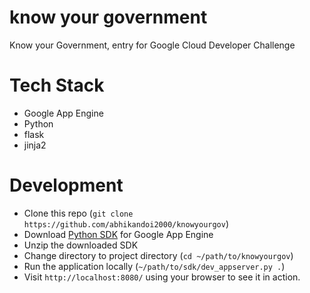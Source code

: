 # know your government

Know your Government, entry for Google Cloud Developer Challenge

# Tech Stack

* Google App Engine
* Python
* flask
* jinja2

# Development

* Clone this repo (`git clone https://github.com/abhikandoi2000/knowyourgov`)
* Download [Python SDK](https://developers.google.com/appengine/downloads#Google_App_Engine_SDK_for_Python "Python SDK for Google App Engine") for Google App Engine
* Unzip the downloaded SDK
* Change directory to project directory (`cd ~/path/to/knowyourgov`)
* Run the application locally (`~/path/to/sdk/dev_appserver.py .`)
* Visit `http://localhost:8080/` using your browser to see it in action.
